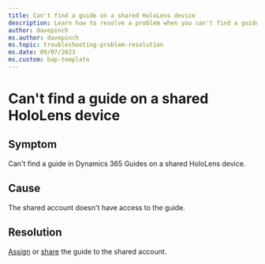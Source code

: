 ```yaml
---
title: Can't find a guide on a shared HoloLens device 
description: Learn how to resolve a problem when you can't find a guide in Dynamics 365 Guides on a shared device license
author: davepinch
ms.author: davepinch
ms.topic: troubleshooting-problem-resolution 
ms.date: 09/07/2023
ms.custom: bap-template
---
```


# Can't find a guide on a shared HoloLens device

## Symptom

Can't find a guide in Dynamics 365 Guides on a shared HoloLens device.

## Cause

The shared account doesn't have access to the guide.

## Resolution

[Assign](admin-access-assign.md) or [share](admin-access-teams.md) the guide to the shared account.
